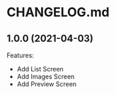 # CHANGELOG.md

## 1.0.0 (2021-04-03)

Features:

- Add List Screen
- Add Images Screen
- Add Preview Screen
